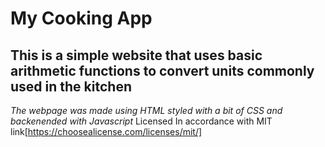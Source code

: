 # My Cooking App
## This is a simple website that uses basic arithmetic functions to convert units commonly used in the kitchen
*The webpage was made using HTML styled with a bit of CSS and backenended with Javascript*
Licensed In accordance with  MIT link[https://choosealicense.com/licenses/mit/]